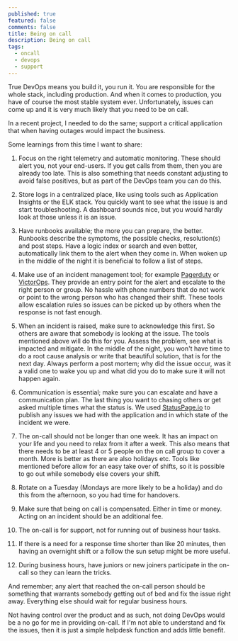 ```yaml
---
published: true
featured: false
comments: false
title: Being on call
description: Being on call
tags:
  - oncall
  - devops
  - support
---
```

True DevOps means you build it, you run it. You are responsible for the whole stack, including production. And when it comes to production, you have of course the most stable system ever. Unfortunately, issues can come up and it is very much likely that you need to be on call. 

In a recent project, I needed to do the same; support a critical application that when having outages would impact the business.

Some learnings from this time I want to share:

1. Focus on the right telemetry and automatic monitoring. These should alert you, not your end-users. If you get calls from them, then you are already too late. This is also something that needs constant adjusting to avoid false positives, but as part of the DevOps team you can do this.

1. Store logs in a centralized place, like using tools such as Application Insights or the ELK stack. You quickly want to see what the issue is and start troubleshooting. A dashboard sounds nice, but you would hardly look at those unless it is an issue.

1. Have runbooks available; the more you can prepare, the better. Runbooks describe the symptoms, the possible checks, resolution(s) and post steps. Have a logic index or search and even better, automatically link them to the alert when they come in. When woken up in the middle of the night it is beneficial to follow a list of steps.

1. Make use of an incident management tool; for example [Pagerduty](https://www.pagerduty.com/) or [VictorOps](https://victorops.com/). They provide an entry point for the alert and escalate to the right person or group. No hassle with phone numbers that do not work or point to the wrong person who has changed their shift. These tools allow escalation rules so issues can be picked up by others when the response is not fast enough. 

1. When an incident is raised, make sure to acknowledge this first. So others are aware that somebody is looking at the issue. The tools mentioned above will do this for you. Assess the problem, see what is impacted and mitigate. In the middle of the night, you won't have time to do a root cause analysis or write that beautiful solution, that is for the next day. Always perform a post mortem; why did the issue occur, was it a valid one to wake you up and what did you do to make sure it will not happen again.

1. Communication is essential; make sure you can escalate and have a communication plan. The last thing you want to chasing others or get asked multiple times what the status is. We used [StatusPage.io](https://statuspage.io) to publish any issues we had with the application and in which state of the incident we were.

1. The on-call should not be longer than one week. It has an impact on your life and you need to relax from it after a week. This also means that there needs to be at least 4 or 5 people on the on call group to cover a month. More is better as there are also holidays etc. Tools like mentioned before allow for an easy take over of shifts, so it is possible to go out while somebody else covers your shift.

1. Rotate on a Tuesday (Mondays are more likely to be a holiday) and do this from the afternoon, so you had time for handovers.

1. Make sure that being on call is compensated. Either in time or money. Acting on an incident should be an additional fee. 

1. The on-call is for support, not for running out of business hour tasks. 

1. If there is a need for a response time shorter than like 20 minutes, then having an overnight shift or a follow the sun setup might be more useful. 

1. During business hours, have juniors or new joiners participate in the on-call so they can learn the tricks.

And remember; any alert that reached the on-call person should be something that warrants somebody getting out of bed and fix the issue right away. Everything else should wait for regular business hours.

Not having control over the product and as such, not doing DevOps would be a no go for me in providing on-call. If I'm not able to understand and fix the issues, then it is just a simple helpdesk function and adds little benefit.
